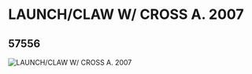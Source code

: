 # LAUNCH/CLAW W/ CROSS A. 2007
## 57556
![LAUNCH/CLAW W/ CROSS A. 2007](https://lc-www-live-s.legocdn.com/media/bricks/5/2/4497131.jpg)